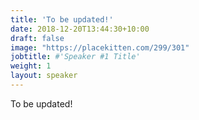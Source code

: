 ```yaml
---
title: 'To be updated!'
date: 2018-12-20T13:44:30+10:00
draft: false
image: "https://placekitten.com/299/301"
jobtitle: #'Speaker #1 Title'
weight: 1
layout: speaker
---
```

To be updated!